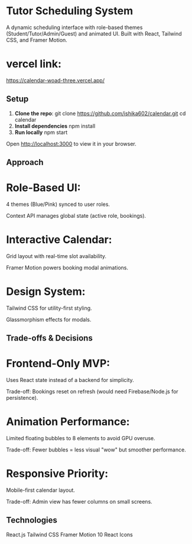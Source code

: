 # Tutor Scheduling System 

A dynamic scheduling interface with role-based themes (Student/Tutor/Admin/Guest) and animated UI. Built with React, Tailwind CSS, and Framer Motion.

# vercel link:
https://calendar-woad-three.vercel.app/



##  Setup
1. **Clone the repo**:
   git clone https://github.com/ishika602/calendar.git
   cd calendar
2. **Install dependencies**
   npm install
3. **Run locally**
   npm start

Open [http://localhost:3000](http://localhost:3000) to view it in your browser.



## Approach
# Role-Based UI:

4 themes (Blue/Pink) synced to user roles.

Context API manages global state (active role, bookings).

# Interactive Calendar:

Grid layout with real-time slot availability.

Framer Motion powers booking modal animations.

# Design System:

Tailwind CSS for utility-first styling.

Glassmorphism effects for modals.

## Trade-offs & Decisions
# Frontend-Only MVP:

Uses React state instead of a backend for simplicity.

Trade-off: Bookings reset on refresh (would need Firebase/Node.js for persistence).

# Animation Performance:

Limited floating bubbles to 8 elements to avoid GPU overuse.

Trade-off: Fewer bubbles = less visual "wow" but smoother performance.

# Responsive Priority:

Mobile-first calendar layout.

Trade-off: Admin view has fewer columns on small screens.

## Technologies
React.js
Tailwind CSS 
Framer Motion 10
React Icons




